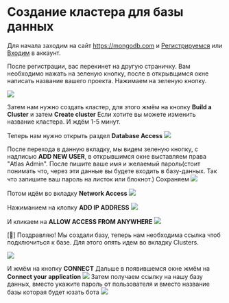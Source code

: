# Создание кластера для базы данных

Для начала заходим на сайт https://mongodb.com и [Регистрируемся](https://account.mongodb.com/account/register) или [Входим](https://account.mongodb.com/account/login) в аккаунт.

После регистрации, вас перекинет на другую страничку. Вам необходимо нажать на зеленую кнопку, после в открывщимся окне написать название вашего проекта. Нажимаем на зеленую кнопку. 

![](https://imgs.mrlivixx.ml/opera_cuCMXaULuj.png)

Затем нам нужно создать кластер, для этого жмём на кнопку **Build a Cluster** и затем **Create cluster** Если хотите вы можете изменить название кластера. И ждём 1-5 минут.

Теперь нам нужно открыть раздел **Database Access**
![](https://imgs.mrlivixx.ml/opera_VFvHs0sXGW.png)

После перехода в данную вкладку, мы видем зеленую кнопку, с надписью **ADD NEW USER**, в открывшимся окне выставляем права "Atlas Admin". После пишите ваше имя и желаемый пароль(стоит понимать что, через эти данные вы будете входить в базу-данных. Так что запишите ваш пароль на листок или блокнот.) Сохраняем 
![](https://camo.githubusercontent.com/680a7a724d1b993eaa7301ecdb4ef4a5e04775c9/68747470733a2f2f63646e2e646973636f72646170702e636f6d2f6174746163686d656e74732f3636373037323132333931343831333434342f3638363335333632373332303638303436372f494d475f32303230303330395f3034303432342e706e67)

Потом идём во вкладку **Network Access**
![](https://imgs.mrlivixx.ml/opera_PGfdBZDfX8.png)

Нажиманием на клопку **ADD IP ADDRESS** 
![](https://imgs.mrlivixx.ml/opera_IuLkQePeI6.png)

И кликаем на **ALLOW ACCESS FROM ANYWHERE** 
![](https://imgs.mrlivixx.ml/opera_1abHsyXZxs.png)

[🎉] Поздравляю! Мы создали базу, теперь нам необходима ссылка чтоб подключиться к базе. Для этого опять идем во вкладку Clusters.

![](https://imgs.mrlivixx.ml/opera_DtKoVpedMu.png)

И жмём на кнопку **CONNECT**
Дальше в появившемся окне жмём на **Connect your application** 
![](https://imgs.mrlivixx.ml/opera_yGeu800yF4.png)
Затем получаем ссылку на нашу базу данных, вместо <password> укажите пароль от пользователя и вместо <dbname> название базы которая будет юзать бота
![](https://imgs.mrlivixx.ml/opera_96XC9195k5.png)